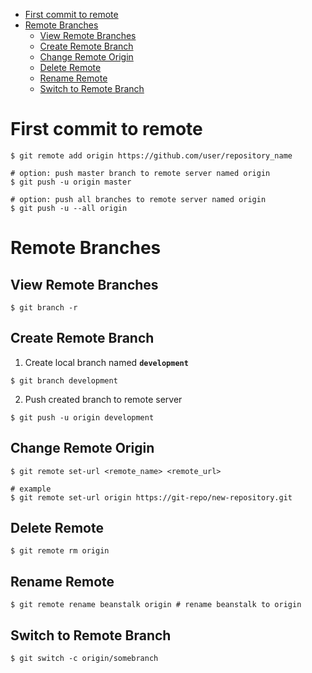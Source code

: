 * [First commit to remote](#first-commit-to-remote)
* [Remote Branches](#remote-branches)
  * [View Remote Branches](#view-remote-branches)
  * [Create Remote Branch](#create-remote-branch)
  * [Change Remote Origin](#change-remote-origin)
  * [Delete Remote](#delete-remote)
  * [Rename Remote](#rename-remote)
  * [Switch to Remote Branch](#switch-to-remote-branch)
# First commit to remote
```shell
$ git remote add origin https://github.com/user/repository_name

# option: push master branch to remote server named origin
$ git push -u origin master

# option: push all branches to remote server named origin
$ git push -u --all origin
```
# Remote Branches
## View Remote Branches
```shell
$ git branch -r
```
## Create Remote Branch
1. Create local branch named **`development`**
```shell
$ git branch development
```
2. Push created branch to remote server
```shell
$ git push -u origin development
```

## Change Remote Origin
```shell
$ git remote set-url <remote_name> <remote_url>

# example
$ git remote set-url origin https://git-repo/new-repository.git
```

## Delete Remote
```shell
$ git remote rm origin
```

## Rename Remote
```shell
$ git remote rename beanstalk origin # rename beanstalk to origin
```

## Switch to Remote Branch
```shell
$ git switch -c origin/somebranch
```

